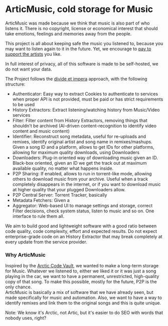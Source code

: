 # ArticMusic, cold storage for Music

ArticMusic was made because we think that music is also part of who listens it. There is no copyright, license or economical interest that should take emotions, feelings and memories away from the people. 

This project is all about keeping safe the music you listened to, because you may want to listen again to it in the future. Yet, we encourage to [pay to support the artists](https://www.youtube.com/watch?v=7yo8av6w4sc) you like. 

In full interest of privacy, all of this software is made to be self-hosted, we do not want your data. 

The Project follows the [divide et impera](https://en.wikipedia.org/wiki/Divide_and_rule) approach, with the following structure:
- Authenticator: Easy way to extract Cookies to authenticate to services when proper API is not provided, must be paid or has strict requirements to be used
- History Extractors: Extract listening/watching history from Music/Video services
- Filter: Filter content from History Extractors, removing things that shouldn't be archived (AI-driven content-recognition to identify video content and music content)
- Identifier: Reconstruct song metadata, useful for re-uploads and remixes, identify original artist and song name in remixes/mashups. Given a song ID and a platform, allows to get IDs for other platforms, allowing for maximum quality downloads, using Downloaders
- Downloaders: Plug-in oriented way of downloading music given an ID. Black-box oriented, given an ID we get the track out at maximum available quality, no matter what happens inside.
- P2P Sharing: If enabled, allows to run in torrent-like mode, allowing others to download music from your archive. Useful when a track completely disappears in the internet, or if you want to download music at higher quality that your plugged Downloaders allow.
- P2P Central Server: Torrent Tracker, basically
- Metadata Fetchers: Given a 
- Aggregator: Web-based UI to manage settings and storage, correct Filter decisions, check system status, listen to music and so on. One interface to rule them all.

We aim to build good and lightweight software with a good ratio between code quality, code complexity, effort and expected results. 
Do not expect enterprise-grade code on an History Extractor that may break completely at every update from the service provider.

### Why ArticMusic 

Inspired by the [Arctic Code Vault](https://archiveprogram.github.com/arctic-vault/), we wanted to make a long-term storage for Music. Whatever we listened to, either we liked it or it was just a song playing in the car, we want to have a permanent, unrestricted, high-quality copy of that song. To make this possible, mostly for the future, P2P is the only chance.  
ArticMusic is basically a mix of software that we have already seen, but made specifically for music and automation. Also, we want to have a way to identify remixes and link them to the original songs and this is quite unique. 

Note: We know it's Arctic, not Artic, but it's easier to do SEO with words that nobody uses, right?
